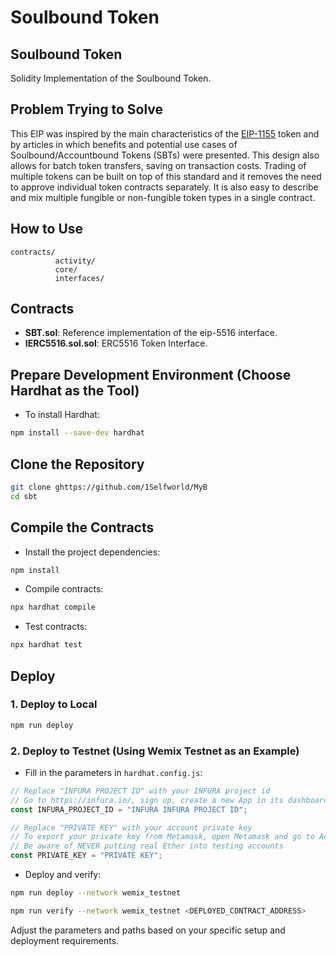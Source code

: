# Soulbound Token

## Soulbound Token

Solidity Implementation of the Soulbound Token.

## Problem Trying to Solve

This EIP was inspired by the main characteristics of the [EIP-1155](./eip-1155.md) token and by articles in which benefits and potential use cases of Soulbound/Accountbound Tokens (SBTs) were presented.
This design also allows for batch token transfers, saving on transaction costs. Trading of multiple tokens can be built on top of this standard and it removes the need to approve individual token contracts separately. It is also easy to describe and mix multiple fungible or non-fungible token types in a single contract.

## How to Use

```
contracts/
          activity/
          core/
          interfaces/
```

## Contracts

- **SBT.sol**: Reference implementation of the eip-5516 interface.
- **IERC5516.sol.sol**: ERC5516 Token Interface.

## Prepare Development Environment (Choose Hardhat as the Tool)

- To install Hardhat:

```sh
npm install --save-dev hardhat
```

## Clone the Repository

```sh
git clone ghttps://github.com/1Selfworld/MyB
cd sbt
```

## Compile the Contracts

- Install the project dependencies:

```sh
npm install
```

- Compile contracts:

```sh
npx hardhat compile
```

- Test contracts:

```sh
npx hardhat test
```

## Deploy

### 1. Deploy to Local

```sh
npm run deploy
```

### 2. Deploy to Testnet (Using Wemix Testnet as an Example)

- Fill in the parameters in `hardhat.config.js`:

```js
// Replace "INFURA PROJECT ID" with your INFURA project id
// Go to https://infura.io/, sign up, create a new App in its dashboard, and replace "KEY" with its key
const INFURA_PROJECT_ID = "INFURA INFURA PROJECT ID";

// Replace "PRIVATE KEY" with your account private key
// To export your private key from Metamask, open Metamask and go to Account Details > Export Private Key
// Be aware of NEVER putting real Ether into testing accounts
const PRIVATE_KEY = "PRIVATE KEY";
```

- Deploy and verify:

```sh
npm run deploy --network wemix_testnet

npm run verify --network wemix_testnet <DEPLOYED_CONTRACT_ADDRESS>
```

Adjust the parameters and paths based on your specific setup and deployment requirements.
